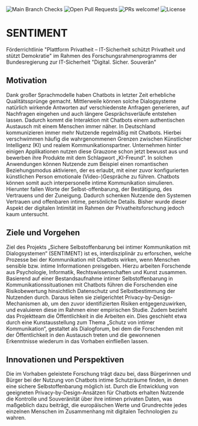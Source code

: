 <div>
  <img src="https://img.shields.io/github/checks-status/dmnktoe/sentiment/main?style=flat-square&logo=github&logoColor=%23fff&label=CI&labelColor=%23000" alt="Main Branch Checks">
  <img src="https://img.shields.io/github/issues-pr/dmnktoe/sentiment?style=flat-square&labelColor=%23000" alt="Open Pull Requests">
  <img src="https://img.shields.io/static/v1?label=PRs&message=welcome&style=flat-square&color=5e17eb&labelColor=000000" alt="PRs welcome!" />
  <img alt="License" src="https://img.shields.io/github/license/dmnktoe/sentiment?style=flat-square&color=5e17eb&labelColor=000000">
</div>

# SENTIMENT

Förderrichtlinie "Plattform Privatheit – IT-Sicherheit schützt Privatheit und stützt Demokratie" im Rahmen des Forschungsrahmenprogramms der Bundesregierung zur IT-Sicherheit "Digital. Sicher. Souverän"

## Motivation

Dank großer Sprachmodelle haben Chatbots in letzter Zeit erhebliche Qualitätssprünge gemacht. Mittlerweile können solche Dialogsysteme natürlich wirkende Antworten auf verschiedenste Anfragen generieren, auf Nachfragen eingehen und auch längere Gesprächsverläufe entstehen lassen. Dadurch kommt die Interaktion mit Chatbots einem authentischen Austausch mit einem Menschen immer näher. In Deutschland kommunizieren immer mehr Nutzende regelmäßig mit Chatbots. Hierbei verschwimmen häufig die wahrgenommenen Grenzen zwischen Künstlicher Intelligenz (KI) und realem Kommunikationspartner. Unternehmen hinter einigen Applikationen nutzen diese Grauzone schon jetzt bewusst aus und bewerben ihre Produkte mit dem Schlagwort „KI-Freund“. In solchen Anwendungen können Nutzende zum Beispiel einen romantischen Beziehungsmodus aktivieren, der es erlaubt, mit einer zuvor konfigurierten künstlichen Person emotionale (Video-)Gespräche zu führen. Chatbots können somit auch interpersonelle intime Kommunikation simulieren. Hierunter fallen Worte der Selbst-offenbarung, der Bestätigung, des Vertrauens und der Zuneigung. Dadurch schenken Nutzende den Systemen Vertrauen und offenbaren intime, persönliche Details. Bisher wurde dieser Aspekt der digitalen Intimität im Rahmen der Privatheitsforschung jedoch kaum untersucht.

## Ziele und Vorgehen

Ziel des Projekts „Sichere Selbstoffenbarung bei intimer Kommunikation mit Dialogsystemen“ (SENTIMENT) ist es, interdisziplinär zu erforschen, welche Prozesse bei der Kommunikation mit Chatbots wirken, wenn Menschen sensible bzw. intime Informationen preisgeben. Hierzu arbeiten Forschende aus Psychologie, Informatik, Rechtswissenschaften und Kunst zusammen. Basierend auf einer Bestandsaufnahme intimer Selbstoffenbarung in Kommunikationssituationen mit Chatbots führen die Forschenden eine Risikobewertung hinsichtlich Datenschutz und Selbstbestimmung der Nutzenden durch. Daraus leiten sie zielgerichtet Privacy-by-Design-Mechanismen ab, um den zuvor identifizierten Risiken entgegenzuwirken, und evaluieren diese im Rahmen einer empirischen Studie. Zudem bezieht das Projektteam die Öffentlichkeit in die Arbeiten ein. Dies geschieht etwa durch eine Kunstausstellung zum Thema „Schutz von intimer Kommunikation“, gestaltet als Dialogforum, bei dem die Forschenden mit der Öffentlichkeit in den Austausch treten und die gewonnenen Erkenntnisse wiederum in das Vorhaben einfließen lassen.

## Innovationen und Perspektiven

Die im Vorhaben geleistete Forschung trägt dazu bei, dass Bürgerinnen und Bürger bei der Nutzung von Chatbots intime Schutzräume finden, in denen eine sichere Selbstoffenbarung möglich ist. Durch die Entwicklung von geeigneten Privacy-by-Design-Ansätzen für Chatbots erhalten Nutzende die Kontrolle und Souveränität über ihre intimen privaten Daten, was maßgeblich dazu beiträgt, die europäischen Werte und Grundrechte jedes einzelnen Menschen im Zusammenhang mit digitalen Technologien zu wahren.
